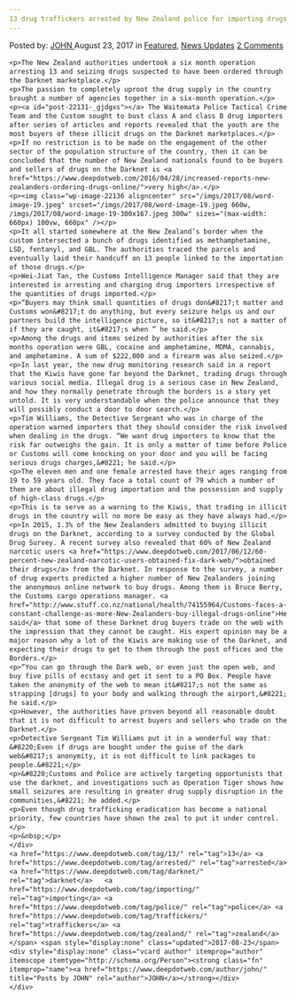 ```yaml
---
13 drug traffickers arrested by New Zealand police for importing drugs through Darknet
---
```

<article class="post-listing post-22131 post type-post status-publish format-standard has-post-thumbnail hentry  tag-1826 tag-darknet tag-importing tag-police tag-traffickers tag-zealand">
    <div class="post-inner">
        <span>Posted by: <a href="https://www.deepdotweb.com/author/john/" title="">JOHN </a></span>
    <span>August 23, 2017</span>
    <span>in <a href="https://www.deepdotweb.com/category/deepdot-news/" rel="category tag">Featured</a>, <a href="https://www.deepdotweb.com/category/news-updates/" rel="category tag">News Updates</a></span>
    <span><a href="https://www.deepdotweb.com/2017/08/23/13-drug-traffickers-arrested-new-zealand-police-importing-drugs-darknet/#comments">2 Comments</a></span>
    </p>
    <div class="clear"></div>
    
    <p>The New Zealand authorities undertook a six month operation arresting 13 and seizing drugs suspected to have been ordered through the Darknet marketplace.</p>
    <p>The passion to completely uproot the drug supply in the country brought a number of agencies together in a six-month operation.</p>
    <p><a id="post-22131-_gjdgxs"></a> The Waitemata Police Tactical Crime Team and the Custom sought to bust class A and class B drug importers after series of articles and reports revealed that the youth are the most buyers of these illicit drugs on the Darknet marketplaces.</p>
    <p>If no restriction is to be made on the engagement of the other sector of the population structure of the country, then it can be concluded that the number of New Zealand nationals found to be buyers and sellers of drugs on the Darknet is <a href="https://www.deepdotweb.com/2016/04/28/increased-reports-new-zealanders-ordering-drugs-online/">very high</a>.</p>
    <p><img class="wp-image-22136 aligncenter" src="/imgs/2017/08/word-image-19.jpeg" srcset="/imgs/2017/08/word-image-19.jpeg 660w, /imgs/2017/08/word-image-19-300x167.jpeg 300w" sizes="(max-width: 660px) 100vw, 660px" /></p>
    <p>It all started somewhere at the New Zealand’s border when the custom intersected a bunch of drugs identified as methamphetamine, LSD, fentanyl, and GBL. The authorities traced the parcels and eventually laid their handcuff on 13 people linked to the importation of those drugs.</p>
    <p>Wei-Jiat Tan, the Customs Intelligence Manager said that they are interested in arresting and charging drug importers irrespective of the quantities of drugs imported.</p>
    <p>“Buyers may think small quantities of drugs don&#8217;t matter and Customs won&#8217;t do anything, but every seizure helps us and our partners build the intelligence picture, so it&#8217;s not a matter of if they are caught, it&#8217;s when ” he said.</p>
    <p>Among the drugs and items seized by authorities after the six months operation were GBL, cocaine and amphetamine, MDMA, cannabis, and amphetamine. A sum of $222,000 and a firearm was also seized.</p>
    <p>In last year, the new drug monitoring research said in a report that the Kiwis have gone far beyond the Darknet, trading drugs through various social media. Illegal drug is a serious case in New Zealand, and how they normally penetrate through the borders is a story yet untold. It is very understandable when the police announce that they will possibly conduct a door to door search.</p>
    <p>Tim Williams, the Detective Sergeant who was in charge of the operation warned importers that they should consider the risk involved when dealing in the drugs. “We want drug importers to know that the risk far outweighs the gain. It is only a matter of time before Police or Customs will come knocking on your door and you will be facing serious drugs charges,&#8221; he said.</p>
    <p>The eleven men and one female arrested have their ages ranging from 19 to 59 years old. They face a total count of 79 which a number of them are about illegal drug importation and the possession and supply of high-class drugs.</p>
    <p>This is to serve as a warning to the Kiwis, that trading in illicit drugs in the country will no more be easy as they have always had.</p>
    <p>In 2015, 1.3% of the New Zealanders admitted to buying illicit drugs on the Darknet, according to a survey conducted by the Global Drug Survey. A recent survey also revealed that 60% of New Zealand narcotic users <a href="https://www.deepdotweb.com/2017/06/12/60-percent-new-zealand-narcotic-users-obtained-fix-dark-web/">obtained their drugs</a> from the Darknet. In response to the survey, a number of drug experts predicted a higher number of New Zealanders joining the anonymous online network to buy drugs. Among them is Bruce Berry, the Customs cargo operations manager. <a href="http://www.stuff.co.nz/national/health/74155964/Customs-faces-a-constant-challenge-as-more-New-Zealanders-buy-illegal-drugs-online">He said</a> that some of these Darknet drug buyers trade on the web with the impression that they cannot be caught. His expert opinion may be a major reason why a lot of the Kiwis are making use of the Darknet, and expecting their drugs to get to them through the post offices and the Borders.</p>
    <p>“You can go through the Dark web, or even just the open web, and buy five pills of ecstasy and get it sent to a PO Box. People have taken the anonymity of the web to mean it&#8217;s not the same as strapping [drugs] to your body and walking through the airport,&#8221; he said.</p>
    <p>However, the authorities have proven beyond all reasonable doubt that it is not difficult to arrest buyers and sellers who trade on the Darknet.</p>
    <p>Detective Sergeant Tim Williams put it in a wonderful way that: &#8220;Even if drugs are bought under the guise of the dark web&#8217;s anonymity, it is not difficult to link packages to people.&#8221;</p>
    <p>&#8220;Customs and Police are actively targeting opportunists that use the darknet, and investigations such as Operation Tiger shows how small seizures are resulting in greater drug supply disruption in the communities,&#8221; he added.</p>
    <p>Even though drug trafficking eradication has become a national priority, few countries have shown the zeal to put it under control.</p>
    <p>&nbsp;</p>
    </div>
    <a href="https://www.deepdotweb.com/tag/13/" rel="tag">13</a> <a href="https://www.deepdotweb.com/tag/arrested/" rel="tag">arrested</a> <a href="https://www.deepdotweb.com/tag/darknet/" rel="tag">darknet</a>   <a href="https://www.deepdotweb.com/tag/importing/" rel="tag">importing</a> <a href="https://www.deepdotweb.com/tag/police/" rel="tag">police</a> <a href="https://www.deepdotweb.com/tag/traffickers/" rel="tag">traffickers</a> <a href="https://www.deepdotweb.com/tag/zealand/" rel="tag">zealand</a></span> <span style="display:none" class="updated">2017-08-23</span>
    <div style="display:none" class="vcard author" itemprop="author" itemscope itemtype="http://schema.org/Person"><strong class="fn" itemprop="name"><a href="https://www.deepdotweb.com/author/john/" title="Posts by JOHN" rel="author">JOHN</a></strong></div>
    </div>
</article>

